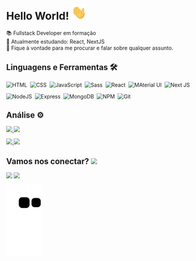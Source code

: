 # Hello World! <img src=https://raw.githubusercontent.com/ABSphreak/ABSphreak/master/gifs/Hi.gif width="40">

📚 Fullstack Developer em formação\
🌱 Atualmente estudando: React, NextJS\
💬 Fique à vontade para me procurar e falar sobre qualquer assunto.

## Linguagens e Ferramentas 🛠

![HTML](https://img.shields.io/badge/HTML-E34F26?style=flat&logo=html5&logoColor=white)&nbsp;
![CSS](https://img.shields.io/badge/CSS-1572B6?style=flat&logo=css3&logoColor=white)&nbsp;
![JavaScript](https://img.shields.io/badge/JavaScript-323330?style=flat&logo=javascript&logoColor=F7DF1E)&nbsp;
![Sass](https://img.shields.io/badge/Sass-CC6699?style=flat&logo=sass&logoColor=white)&nbsp;
![React](https://img.shields.io/badge/react-%2320232a.svg?style=flat&logo=react&logoColor=%2361DAFB)&nbsp;
![MAterial UI](https://img.shields.io/badge/Material%20UI-007FFF?style=flat&logo=mui&logoColor=white)&nbsp;
![Next JS](https://img.shields.io/badge/Next-black?style=flat&logo=next.js&logoColor=white)

![NodeJS](https://img.shields.io/badge/NodeJS-339933?style=flat&logo=nodedotjs&logoColor=white)&nbsp;
![Express](https://img.shields.io/badge/Express-000000?style=flat&logo=express&logoColor=white)&nbsp;
![MongoDB](https://img.shields.io/badge/MongoDB-%234ea94b.svg?style=flat&logo=mongodb&logoColor=white)&nbsp;
![NPM](https://img.shields.io/badge/npm-CB3837?style=flat&logo=npm&logoColor=white)&nbsp;
![Git](https://img.shields.io/badge/git-%23F05033.svg?style=flat&logo=git&logoColor=white)&nbsp;

## Análise ⚙️
<p align="left">
  <a href="#!">
    <img height="180em" src="https://github-readme-streak-stats.herokuapp.com?user=idomelo&theme=chartreuse-dark&date_format=j%20M%5B%20Y%5D"/>
    <img height="200em" src="./animation_500_l0bdms8x.gif"/>
  </a>
</p>

<p align="left">
  <a href="#!">
    <img height="180em" src="https://github-readme-stats.vercel.app/api/?username=idomelo&count_private=true&show_icons=true&theme=chartreuse-dark"/>
    <img height="180em" src="https://github-readme-stats.vercel.app/api/top-langs/?username=idomelo&layout=compact&langs_count=8&theme=chartreuse-dark&hide=HCL"/>
  </a>
</p>

## Vamos nos conectar? <img src=https://emojipedia-us.s3.dualstack.us-west-1.amazonaws.com/thumbs/160/apple/285/handshake_1f91d.png width="30">

  
<div align="left">
  <a href = "mailto:idomelo123@gmail.com"><img src="https://img.shields.io/badge/idomelo123@gmail.com-D14836?style=for-the-badge&logo=gmail&logoColor=white"></a>
  <a href="https://www.linkedin.com/in/idomelo"><img src="https://img.shields.io/badge/idomelo-0077B5?style=for-the-badge&logo=linkedin&logoColor=white"></a><br>

  ![Snake animation](https://github.com/idomelo/idomelo/blob/output/github-contribution-grid-snake.svg)
</div>
